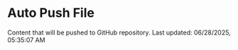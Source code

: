# Auto Push File

Content that will be pushed to GitHub repository.
Last updated: 06/28/2025, 05:35:07 AM
